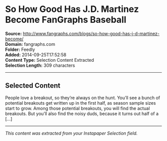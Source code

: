 # So How Good Has J.D. Martinez Become FanGraphs Baseball

**Source:** http://www.fangraphs.com/blogs/so-how-good-has-j-d-martinez-become/  
**Domain:** fangraphs.com  
**Folder:** Feedly  
**Added:** 2014-09-25T17:52:58  
**Content Type:** Selection Content Extracted  
**Selection Length:** 309 characters  


---

## Selected Content

People love a breakout, so they’re always on the hunt. You’ll see a bunch of potential breakouts get written up in the first half, as season sample sizes start to grow. Among those potential breakouts, you will find the actual breakouts. But you’ll also find the noisy duds, because it turns out half of a […]

---

*This content was extracted from your Instapaper Selection field.*